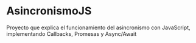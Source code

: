 # AsincronismoJS
Proyecto que explica el funcionamiento del asincronismo con JavaScript, implementando Callbacks, Promesas y Async/Await
